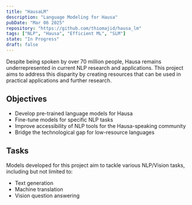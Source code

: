 ```yaml
---
title: "HausaLM"
description: "Language Modeling for Hausa"
pubDate: "Mar 06 2025"
repository: "https://github.com/thiomajid/hausa_lm"
tags: ["NLP", "Hausa", "Efficient ML", "SLM"]
state: "In Progress"
draft: false
---
```


Despite being spoken by over 70 million people, Hausa remains underrepresented in
current NLP research and applications. This project aims to address this disparity by
creating resources that can be used in practical applications and further research.

## Objectives

- Develop pre-trained language models for Hausa
- Fine-tune models for specific NLP tasks
- Improve accessibility of NLP tools for the Hausa-speaking community
- Bridge the technological gap for low-resource languages

## Tasks

Models developed for this project aim to tackle various NLP/Vision tasks, including but not limited to:

- Text generation
- Machine translation
- Vision question answering
